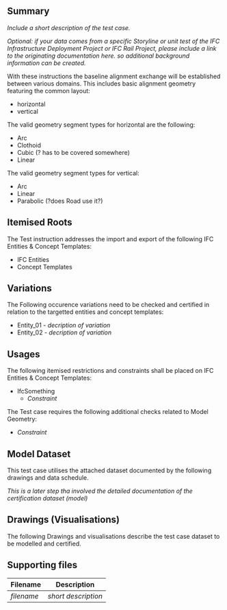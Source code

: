## Summary

*Include a short description of the test case.*

*Optional: if your data comes from a specific Storyline or unit test of the IFC Infrastructure Deployment Project or IFC Rail Project, please include a link to the originating documentation here. so additional background information can be created.*

With these instructions the baseline alignment exchange will be established between various domains. This includes basic alignment geometry featuring the common layout:
- horizontal
- vertical

The valid geometry segment types for horizontal are the following:
- Arc
- Clothoid
- Cubic (? has to be covered somewhere)
- Linear

The valid geometry segment types for vertical:
- Arc
- Linear
- Parabolic (?does Road use it?)

## Itemised Roots
The Test instruction addresses the import and export of the following IFC Entities & Concept Templates:

- IFC Entities
- Concept Templates

## Variations
The Following occurence variations need to be checked and certified in relation to the targetted entities and concept templates:

- Entity_01 - *decription of variation*
- Entity_02 - *decription of variation*


## Usages
The following itemised restrictions and constraints shall be placed on IFC Entities & Concept Templates:

- IfcSomething
    - *Constraint*


The Test case requires the following additional checks related to Model Geometry:

- *Constraint*


## Model Dataset
This test case utilises the attached dataset documented by the following drawings and data schedule. 

*This is a later step tha involved the detailed documentation of the certification dataset (model)*


## Drawings (Visualisations)
The following Drawings and visualisations describe the test case dataset to be modelled and certified.


## Supporting files

| Filename                          | Description                               |
|-----------------------------------|-------------------------------------------|
| *filename*                        | *short description*                       |